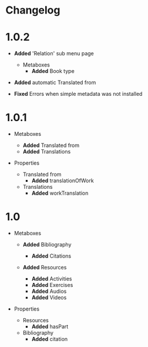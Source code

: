 # Changelog

# 1.0.2
* **Added** 'Relation' sub menu page
  * Metaboxes
    * **Added** Book type

* **Added** automatic Translated from
* **Fixed** Errors when simple metadata was not installed

# 1.0.1
* Metaboxes
  * **Added** Translated from
  * **Added** Translations

* Properties
  * Translated from
    * **Added** translationOfWork
  * Translations
    * **Added** workTranslation


# 1.0

* Metaboxes
  * **Added** Bibliography
    * **Added** Citations

  * **Added** Resources
    * **Added** Activities
    * **Added** Exercises
    * **Added** Audios
    * **Added** Videos

* Properties
  * Resources
    * **Added** hasPart
  * Bibliography
    * **Added** citation
